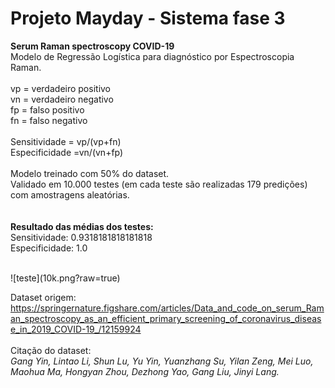# Projeto Mayday - Sistema fase 3  
<b> Serum Raman spectroscopy COVID-19</b>
<br>
Modelo de Regressão Logística para diagnóstico por Espectroscopia Raman.<br>
<br>
vp = verdadeiro positivo<br>
vn = verdadeiro negativo<br>
fp = falso positivo<br>
fn = falso negativo<br>
<br>
Sensitividade = vp/(vp+fn)<br>
Especificidade =vn/(vn+fp)<br>
<br>
Modelo treinado com 50% do dataset.<br>
Validado em 10.000 testes (em cada teste são realizadas 179 predições) com amostragens aleatórias.<br>
<br>
<br>
<b>Resultado das médias dos testes:</b><br>
Sensitividade:  0.9318181818181818 <br>
Especificidade:  1.0 <br>

<br>
![teste](10k.png?raw=true)

Dataset origem:
https://springernature.figshare.com/articles/Data_and_code_on_serum_Raman_spectroscopy_as_an_efficient_primary_screening_of_coronavirus_disease_in_2019_COVID-19_/12159924
<br>
<br>
Citação do dataset:<br>
<i> Gang Yin, Lintao Li, Shun Lu, Yu Yin, Yuanzhang Su, Yilan Zeng, Mei Luo, Maohua Ma, Hongyan Zhou, Dezhong Yao, Gang Liu, Jinyi Lang.</i>
<br>
